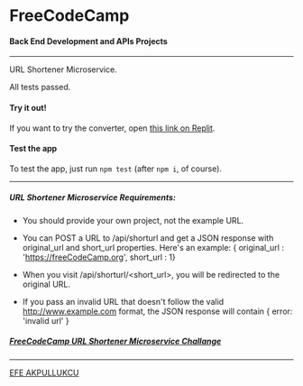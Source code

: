 # FreeCodeCamp
#### Back End Development and APIs Projects 
---

URL Shortener Microservice.

All tests passed.

#### Try it out!

If you want to try the converter, open [this link on Replit](https://boilerplate-project-urlshortener-3.efea.repl.co).

#### Test the app

To test the app, just run ```npm test``` (after ```npm i```, of course).

---

##### URL Shortener Microservice Requirements:

 - You should provide your own project, not the example URL.

 - You can POST a URL to /api/shorturl and get a JSON response with original_url and short_url properties. Here's an example: { original_url : 'https://freeCodeCamp.org', short_url : 1}

 - When you visit /api/shorturl/<short_url>, you will be redirected to the original URL.

 - If you pass an invalid URL that doesn't follow the valid http://www.example.com format, the JSON response will contain { error: 'invalid url' }

##### [FreeCodeCamp URL Shortener Microservice Challange](https://www.freecodecamp.org/learn/back-end-development-and-apis/back-end-development-and-apis-projects/url-shortener-microservice)


---



[EFE AKPULLUKCU](https://twitter.com/SoftwareLoading)